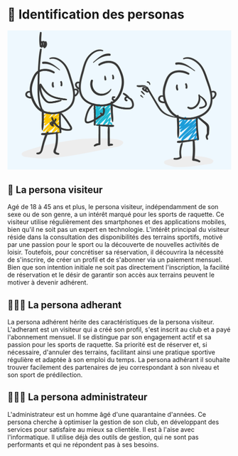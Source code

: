 # 👤 Identification des personas

![Personas](/Img/targets.png)

## 🙋 La persona visiteur

Agé de 18 à 45 ans et plus, le persona visiteur, indépendamment de son sexe ou de son genre, a un intérêt marqué pour les sports de raquette.
Ce visiteur utilise régulièrement des smartphones et des applications mobiles, bien qu'il ne soit pas un expert en technologie.
L'intérêt principal du visiteur réside dans la consultation des disponibilités des terrains sportifs, motivé par une passion pour le sport ou la découverte de nouvelles activités de loisir.
Toutefois, pour concrétiser sa réservation, il découvrira la nécessité de s'inscrire, de créer un profil et de s'abonner via un paiement mensuel.
Bien que son intention initiale ne soit pas directement l'inscription, la facilité de réservation et le désir de garantir son accès aux terrains peuvent le motiver à devenir adhérent.

## 🤾🏻‍♂️ La persona adherant

La persona adhérent hérite des caractéristiques de la persona visiteur.
L'adherant est un visiteur qui a créé son profil, s'est inscrit au club et a payé l'abonnement mensuel.
Il se distingue par son engagement actif et sa passion pour les sports de raquette.
Sa priorité est de réserver et, si nécessaire, d'annuler des terrains, facilitant ainsi une pratique sportive régulière et adaptée à son emploi du temps.
La persona adhérant il souhaite trouver facilement des partenaires de jeu correspondant à son niveau et son sport de prédilection.

## 👨🏻‍💻 La persona administrateur

L'administrateur est un homme âgé d'une quarantaine d'années.
Ce persona cherche à optimiser la gestion de son club, en développant des services pour satisfaire au mieux sa clientèle.
Il est à l'aise avec l'informatique.
Il utilise déjà des outils de gestion, qui ne sont pas performants et qui ne répondent pas à ses besoins.